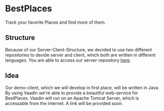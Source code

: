 # BestPlaces
Track your favorite Places and find more of them.
## Structure
Because of our Server-Client-Structure, we decided to use two different repositories to devide server and client, which both are written in different languages. You are able to access our server-repository [here](http://github.com/anonfreak/bestplaces-server).
## Idea
Our demo-client, which we will develop in first place, will be written in Java. By using Vaadin we're able to provide a beautiful web-service for BestPlaces. Vaadin will run on an Apache Tomcat Server, which is accessable from the internet. A link will be provided soon.
